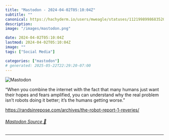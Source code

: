 ```yaml
---
title: "Mastodon - 2024-04-02T05:10:04Z"
subtitle: ""
canonical: https://hachyderm.io/users/mweagle/statuses/112199899868352063
description:
image: "/images/mastodon.png"

date: 2024-04-02T05:10:04Z
lastmod: 2024-04-02T05:10:04Z
image: ""
tags: ["Social Media"]

categories: ["mastodon"]
# generated: 2025-05-22T22:29:20-07:00
---
```

![Mastodon](/images/mastodon.png)

<p>“When you combine the internet with the fact that many humans just want their hopes and fears amplified, you can understand why the real problem isn’t robots doing it better; it’s the humans getting worse.”</p><p><a href="https://randsinrepose.com/archives/the-robot-report-1-reveries/" target="_blank" rel="nofollow noopener noreferrer" translate="no"><span class="invisible">https://</span><span class="ellipsis">randsinrepose.com/archives/the</span><span class="invisible">-robot-report-1-reveries/</span></a></p>


###### [Mastodon Source 🐘](https://hachyderm.io/@mweagle/112199899868352063)

___
